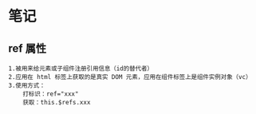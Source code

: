 # 笔记



## ref 属性
    1.被用来给元素或子组件注册引用信息（id的替代者）
    2.应用在 html 标签上获取的是真实 DOM 元素，应用在组件标签上是组件实例对象（vc）
    3.使用方式：
        打标识：ref="xxx"
        获取：this.$refs.xxx
